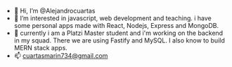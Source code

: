 - 👋 Hi, I’m @Alejandrocuartas
- 👀 I’m interested in javascript, web development and teaching. i have some personal apps made with React, Nodejs, Express and MongoDB.
- 🌱 currently i am a Platzi Master student and i'm working on the backend in my squad. There we are using Fastify and MySQL. I also know to build MERN stack apps.
- 📫 cuartasmarin734@gmail.com

<!---
Alejandrocuartas/Alejandrocuartas is a ✨ special ✨ repository because its `README.md` (this file) appears on your GitHub profile.
You can click the Preview link to take a look at your changes.
--->
